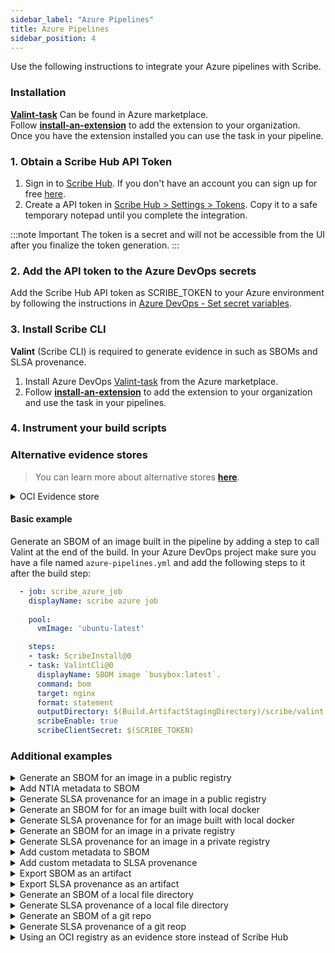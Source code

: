 ```yaml
---
sidebar_label: "Azure Pipelines"
title: Azure Pipelines
sidebar_position: 4
---
```


Use the following instructions to integrate your Azure pipelines with Scribe.

### Installation
**[Valint-task](https://marketplace.visualstudio.com/items?itemName=ScribeSecurity.valint-cli)** Can be found in Azure marketplace.  <br />
Follow **[install-an-extension](https://learn.microsoft.com/en-us/azure/devops/marketplace/install-extension?view=azure-devops&tabs=browser#install-an-extension)** to add the extension to your organization.  <br />
Once you have the extension installed you can use the task in your pipeline.

### 1. Obtain a Scribe Hub API Token

1. Sign in to [Scribe Hub](https://app.scribesecurity.com). If you don't have an account you can sign up for free [here](https://scribesecurity.com/scribe-platform-lp/ "Start Using Scribe For Free").
2. Create a API token in [Scribe Hub > Settings > Tokens](https://app.scribesecurity.com/settings/tokens). Copy it to a safe temporary notepad until you complete the integration.

:::note Important
The token is a secret and will not be accessible from the UI after you finalize the token generation. 
:::

### 2. Add the API token to the Azure DevOps secrets

Add the Scribe Hub API token as SCRIBE_TOKEN to your Azure environment by following the instructions in [Azure DevOps - Set secret variables](https://learn.microsoft.com/en-us/azure/devops/pipelines/process/set-secret-variables?view=azure-devops&tabs=yaml%2Cbash "Azure DevOps - Set secret variables").
### 3. Install Scribe CLI

**Valint** (Scribe CLI) is required to generate evidence in such as SBOMs and SLSA provenance. 
1. Install Azure DevOps [Valint-task](https://marketplace.visualstudio.com/items?itemName=ScribeSecurity.valint-cli) from the Azure marketplace.
2. Follow **[install-an-extension](https://learn.microsoft.com/en-us/azure/devops/marketplace/install-extension?view=azure-devops&tabs=browser#install-an-extension)** to add the extension to your organization and use the task in your pipelines.

### 4. Instrument your build scripts


### Alternative evidence stores
> You can learn more about alternative stores **[here](https://scribe-security.netlify.app/docs/integrating-scribe/other-evidence-stores)**.

<details>
  <summary> OCI Evidence store </summary>

Valint supports both storage and verification flows for `attestations`  and `statement` objects utilizing OCI registry as an evidence store.

Using OCI registry as an evidence store allows you to upload, download and verify evidence across your supply chain in a seamless manner.

Related flags:
* `oci` Enable OCI store.
* `ociRepo` - Evidence store location.

### Before you begin
Evidence can be stored in any accusable registry.
* Write access is required for upload (generate).
* Read access is required for download (verify).

You must first login with the required access privileges to your registry before calling Valint.
For example, using `docker login` command.

### Usage
```yaml
- job: scribe_azure_job
  pool:
    vmImage: 'ubuntu-latest'

  variables:
    imageName: 'pipelines-javascript-docker'

  steps:
  - script: echo "$DOCKER_PASSWORD" | docker login -u "$DOCKER_USERNAME" --password-stdin [my_registry]

  - task: scribeInstall@0

  - task: ValintCli@0
    inputs:
      commandName: bom
      target: [target]
      format: [attest, statement]
      outputDirectory: $(Build.ArtifactStagingDirectory)/scribe/valint
      oci: true
      ociRepo: [oci_repo]

  - task: ValintCli@0
    inputs:
      commandName: verify
      target: [target]
      inputFormat: [attest, statement, attest-slsa, statement-slsa, attest-generic, statement-generic]
      outputDirectory: $(Build.ArtifactStagingDirectory)/scribe/valint
      oci: true
      ociRepo: [oci_repo]
```
</details>

#### Basic example
Generate an SBOM of an image built in the pipeline by adding a step to call Valint at the end of the build. 
In your Azure DevOps project make sure you have a file named `azure-pipelines.yml` and add the following steps to it after the build step:

```yaml
  - job: scribe_azure_job
    displayName: scribe azure job
  
    pool:
      vmImage: 'ubuntu-latest'

    steps:
    - task: ScribeInstall@0
    - task: ValintCli@0
      displayName: SBOM image `busybox:latest`.
      command: bom
      target: nginx
      format: statement
      outputDirectory: $(Build.ArtifactStagingDirectory)/scribe/valint
      scribeEnable: true
      scribeClientSecret: $(SCRIBE_TOKEN)
```

### Additional examples

<details>
  <summary> Generate an SBOM for an image in a public registry </summary>

```YAML
- task: ValintCli@0
  displayName: Generate cyclonedx json SBOM
  inputs:
    commandName: bom
    target: busybox:latest
    outputDirectory: $(Build.ArtifactStagingDirectory)/scribe/valint
    
    scribeEnable: true
    scribeClientSecret: $(SCRIBE_TOKEN)
``` 

</details>

<details>
  <summary> Add NTIA metadata to SBOM </summary>

```YAML
trigger:
  branches:
    include:
    - main

jobs:
- job: scribe_azure_job
  displayName: 'Scribe Azure Job'
  pool:
    name: {Update pool name here}		# Example: Mikey
    agent: {Update agent name here}		# Example: azure-runner-ubuntu

  variables:
    imageName: 'pipelines-javascript-docker'
    # SBOM Author meta data - Optional
    AUTHOR_NAME: John-Smith
    AUTHOR_EMAIL: john@thiscompany.com
    AUTHOR_PHONE: 555-8426157
    # SBOM Supplier meta data - Optional
    SUPPLIER_NAME: Scribe-Security
    SUPPLIER_URL: www.scribesecurity.com
    SUPPLIER_EMAIL: info@scribesecurity.com
    SUPPLIER_PHONE: 001-001-0011

  steps:
  - task: scribeInstall@0

  - task: ValintCli@0
    inputs:
      command: bom
      target: nginx
      format: statement
      outputDirectory: $(Build.ArtifactStagingDirectory)/scribe/valint
      scribeEnable: true
      scribeClientSecret: $(SCRIBE_TOKEN)
      author-name: $(AUTHOR_NAME)
      author-email: $(AUTHOR_EMAIL)
      author-phone: $(AUTHOR_PHONE)
      supplier-name: $(SUPPLIER_NAME)
      supplier-url: $(SUPPLIER_URL)
      supplier-email: $(SUPPLIER_EMAIL)
      supplier-phone: $(SUPPLIER_PHONE)

  - task: ValintCli@0
    inputs:
      command: verify
      target: nginx
      inputFormat: statement
      outputDirectory: $(Build.ArtifactStagingDirectory)/scribe/valint
      scribeEnable: true
      scribeClientSecret: $(SCRIBE_TOKEN)
```
</details>


<details>
  <summary> Generate SLSA provenance for an image in a public registry </summary>

```YAML
- task: ValintCli@0
  displayName: Generate SLSA provenance
  inputs:
    commandName: slsa
    target: busybox:latest
    outputDirectory: $(Build.ArtifactStagingDirectory)/scribe/valint    
    scribeEnable: true
    scribeClientSecret: $(SCRIBE_TOKEN)
``` 

</details>

<details>
  <summary> Generate an SBOM for for an image built with local docker </summary>

```YAML
- task: ValintCli@0
  displayName: Generate cyclonedx json SBOM
  inputs:
    commandName: bom
    target: image_name:latest
    outputDirectory: $(Build.ArtifactStagingDirectory)/scribe/valint    
    scribeEnable: true
    scribeClientSecret: $(SCRIBE_TOKEN)
``` 
</details>

<details>
  <summary> Generate SLSA provenance for for an image built with local docker </summary>

```YAML
- task: ValintCli@0
  displayName: Generate SLSA provenance
  inputs:
    commandName: slsa
    target: image_name:latest
    outputDirectory: $(Build.ArtifactStagingDirectory)/scribe/valint    
    scribeEnable: true
    scribeClientSecret: $(SCRIBE_TOKEN)
``` 
</details>

<details>
  <summary>  Generate an SBOM for an image in a private registry </summary>

> Add a `docker login` task before the adding the following task:

```YAML
- task: ValintCli@0
  displayName: Generate cyclonedx json SBOM
  inputs:
    commandName: bom
    target: scribesecurity.jfrog.io/scribe-docker-local/example:latest
    outputDirectory: $(Build.ArtifactStagingDirectory)/scribe/valint    
    scribeEnable: true
    scribeClientSecret: $(SCRIBE_TOKEN)
``` 
</details>

<details>
  <summary> Generate SLSA provenance for an image in a private registry </summary>

> Before the following task add a `docker login` task 

```YAML
- task: ValintCli@0
  displayName: Generate SLSA provenance
  inputs:
    commandName: slsa
    target: scribesecurity.jfrog.io/scribe-docker-local/example:latest
    outputDirectory: $(Build.ArtifactStagingDirectory)/scribe/valint    
    scribeEnable: true
    scribeClientSecret: $(SCRIBE_TOKEN)
``` 
</details>

<details>
  <summary>  Add custom metadata to SBOM </summary>

```YAML
- job: custom_bom
  displayName: Custom bom

  variables:
    - name: test_env
      value: test_env_value

  pool:
    vmImage: 'ubuntu-latest'

  steps:
  - task: ValintCli@0
    displayName: Generate cyclonedx json SBOM - add metadata - labels, envs, name
    inputs:
      commandName: bom
      target: 'busybox:latest'
      outputDirectory: $(Build.ArtifactStagingDirectory)/scribe/valint      
      env: test_env
      label: test_label
      scribeEnable: true
      scribeClientSecret: $(SCRIBE_TOKEN)
```
</details>
<details>
  <summary>  Add custom metadata to SLSA provenance </summary>

```YAML
- job: custom_slsa
  displayName: Custom slsa

  variables:
    - name: test_env
      value: test_env_value

  pool:
    vmImage: 'ubuntu-latest'

  steps:
  - task: ValintCli@0
    displayName: Generate cyclonedx json SBOM - add metadata - labels, envs, name
    inputs:
      commandName: slsa
      target: 'busybox:latest'
      outputDirectory: $(Build.ArtifactStagingDirectory)/scribe/valint      
      env: test_env
      label: test_label
      scribeEnable: true
      scribeClientSecret: $(SCRIBE_TOKEN)
```
</details>

<details>
  <summary> Export SBOM as an artifact </summary>

> Use `format` input argumnet to set the format.

```YAML
- task: ValintCli@0
  displayName: SBOM image `busybox:latest`.
  inputs:
    command: bom
    target: busybox:latest
    outputDirectory: $(Build.ArtifactStagingDirectory)/scribe/valint
    outputFile: $(Build.ArtifactStagingDirectory)/my_sbom.json    
    scribeEnable: true
    scribeClientSecret: $(SCRIBE_TOKEN)

# Using `outputDirectory` evidence cache dir
- publish: $(Build.ArtifactStagingDirectory)/scribe/valint
  artifact: scribe-evidence

# Using `outputFile` custom path.
- publish: $(Build.ArtifactStagingDirectory)/my_sbom.json
  artifact: scribe-sbom
``` 
</details>

<details>
  <summary> Export SLSA provenance as an artifact </summary>

> Use `format` input argumnet to set the format.

```YAML
- task: ValintCli@0
  displayName: SLSA image `busybox:latest`.
  inputs:
    command: slsa
    target: busybox:latest
    outputDirectory: $(Build.ArtifactStagingDirectory)/scribe/valint
    outputFile: $(Build.ArtifactStagingDirectory)/my_slsa.json    
    scribeEnable: true
    scribeClientSecret: $(SCRIBE_TOKEN)

# Using `outputDirectory` evidence cache dir
- publish: $(Build.ArtifactStagingDirectory)/scribe/valint
  artifact: scribe-evidence

# Using `outputFile` custom path.
- publish: $(Build.ArtifactStagingDirectory)/my_slsa.json
  artifact: scribe-slsa
``` 
</details>

<details>
  <summary> Generate an SBOM of a local file directory </summary>

```YAML
- bash: |
    mkdir testdir
    echo "test" > testdir/test.txt

- task: ValintCli@0
  displayName: SBOM local directory.
  inputs:
    command: bom
    target: dir:testdir
    outputDirectory: $(Build.ArtifactStagingDirectory)/scribe/valint    
    scribeEnable: true
    scribeClientSecret: $(SCRIBE_TOKEN)
``` 
</details>

<details>
  <summary> Generate SLSA provenance of a local file directory </summary>

```YAML
- bash: |
    mkdir testdir
    echo "test" > testdir/test.txt

- task: ValintCli@0
  displayName: SLSA local directory.
  inputs:
    command: slsa
    target: dir:testdir
    outputDirectory: $(Build.ArtifactStagingDirectory)/scribe/valint    
    scribeEnable: true
    scribeClientSecret: $(SCRIBE_TOKEN)

``` 
</details>

<details>
  <summary> Generate an SBOM of a git repo </summary>
  
For a remote git repo:
  
```YAML
- task: ValintCli@0
  displayName: SBOM remote git repository.
  inputs:
    command: bom
    target: git:https://github.com/mongo-express/mongo-express.git 
    outputDirectory: $(Build.ArtifactStagingDirectory)/scribe/valint    
    scribeEnable: true
    scribeClientSecret: $(SCRIBE_TOKEN)
```
For a local git repo:
**Note** If you use implicit checkout, **[git-strategy](https://learn.microsoft.com/en-us/azure/devops/pipelines/yaml-schema/steps-checkout?view=azure-pipelines)** affects the commits collected into the SBOM.

```YAML
- checkout: self

- task: ValintCli@0
  displayName: SBOM local git repository.
  inputs:
    command: bom
    target: git:. 
    outputDirectory: $(Build.ArtifactStagingDirectory)/scribe/valint    
    scribeEnable: true
    scribeClientSecret: $(SCRIBE_TOKEN)
``` 
</details>
<details>
  <summary> Generate SLSA provenance of a git reop </summary>
For a remote git repo:
  
```YAML
- task: ValintCli@0
  displayName: SBOM remote git repository.
  inputs:
    command: slsa
    target: git:https://github.com/mongo-express/mongo-express.git 
    outputDirectory: $(Build.ArtifactStagingDirectory)/scribe/valint
    
``` 

> For a local git repo

```YAML
- checkout: self

- task: ValintCli@0
  displayName: SLSA local git repository.
  inputs:
    command: slsa
    target: git:. 
    outputDirectory: $(Build.ArtifactStagingDirectory)/scribe/valint
    
``` 
</details>
<details>
  <summary> Using an OCI registry as an evidence store instead of Scribe Hub </summary>
For on-prem deployment scenarios where you do not want to utilize Scribe Hub as a SaaS you can store, retrieve, and verify evidence with an OCI Resitry <a href="https://scribe-security.netlify.app/docs/integrating-scribe/other-evidence-stores">(learn more)</a>

Related flags:
* `--oci` Enable OCI store.
* `--oci-repo` - Evidence store location.

1. Allow Valint Read and Write access to this registry.
2. Login to the registry, for example by `docker login`.

```yaml
- job: scribe_azure_job
  pool:
    vmImage: 'ubuntu-latest'

  variables:
    imageName: 'pipelines-javascript-docker'

  steps:
  - script: echo "$DOCKER_PASSWORD" | docker login -u "$DOCKER_USERNAME" --password-stdin [my_registry]

  - task: scribeInstall@0

  - task: ValintCli@0
    inputs:
      commandName: bom
      target: [target]
      format: [attest, statement]
      outputDirectory: $(Build.ArtifactStagingDirectory)/scribe/valint
      oci: true
      ociRepo: [oci_repo]

  - task: ValintCli@0
    inputs:
      commandName: verify
      target: [target]
      inputFormat: [attest, statement, attest-slsa, statement-slsa, attest-generic, statement-generic]
      outputDirectory: $(Build.ArtifactStagingDirectory)/scribe/valint
      oci: true
      ociRepo: [oci_repo]
```
</details>
